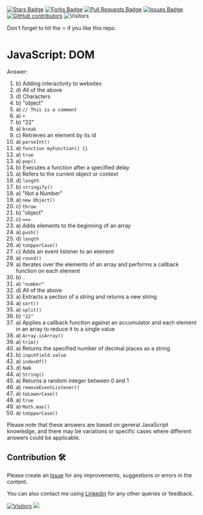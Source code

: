 <a href="https://github.com/drshahizan/learn-php/stargazers"><img src="https://img.shields.io/github/stars/drshahizan/learn-php" alt="Stars Badge"/></a>
<a href="https://github.com/drshahizan/learn-php/network/members"><img src="https://img.shields.io/github/forks/drshahizan/learn-php" alt="Forks Badge"/></a>
<a href="https://github.com/drshahizan/learn-php/pulls"><img src="https://img.shields.io/github/issues-pr/drshahizan/learn-php" alt="Pull Requests Badge"/></a>
<a href="https://github.com/drshahizan/learn-php/issues"><img src="https://img.shields.io/github/issues/drshahizan/learn-php" alt="Issues Badge"/></a>
<a href="https://github.com/drshahizan/learn-php/graphs/contributors"><img alt="GitHub contributors" src="https://img.shields.io/github/contributors/drshahizan/learn-php?color=2b9348"></a>
![Visitors](https://api.visitorbadge.io/api/visitors?path=https%3A%2F%2Fgithub.com%2Fdrshahizan%2Flearn-php&labelColor=%23d9e3f0&countColor=%23697689&style=flat)

Don't forget to hit the :star: if you like this repo.

# JavaScript: DOM

Answer:
1. b) Adding interactivity to websites
2. d) All of the above
3. d) Characters
4. b) "object"
5. a) `// This is a comment`
6. a) `+`
7. b) "22"
8. a) `break`
9. c) Retrieves an element by its id
10. a) `parseInt()`
11. a) `function myFunction() {}`
12. a) `true`
13. a) `pop()`
14. b) Executes a function after a specified delay
15. a) Refers to the current object or context
16. d) `length`
17. b) `stringify()`
18. a) "Not a Number"
19. a) `new Object()`
20. c) `throw`
21. b) "object"
22. c) `===`
23. a) Adds elements to the beginning of an array
24. a) `push()`
25. d) `length`
26. a) `toUpperCase()`
27. c) Adds an event listener to an element
28. a) `round()`
29. a) Iterates over the elements of an array and performs a callback function on each element
30. b) `.`
31. a) `"number"`
32. d) All of the above
33. a) Extracts a section of a string and returns a new string
34. a) `sort()`
35. a) `split()`
36. b) `"22"`
37. a) Applies a callback function against an accumulator and each element in an array to reduce it to a single value
38. a) `Array.isArray()`
39. a) `trim()`
40. a) Returns the specified number of decimal places as a string
41. b) `inputField.value`
42. a) `indexOf()`
43. d) `NaN`
44. a) `String()`
45. a) Returns a random integer between 0 and 1
46. a) `removeEventListener()`
47. a) `toLowerCase()`
48. a) `true`
49. a) `Math.max()`
50. a) `toUpperCase()`

Please note that these answers are based on general JavaScript knowledge, and there may be variations or specific cases where different answers could be applicable.


## Contribution 🛠️
Please create an [Issue](https://github.com/drshahizan/learn-php/issues) for any improvements, suggestions or errors in the content.

You can also contact me using [Linkedin](https://www.linkedin.com/in/drshahizan/) for any other queries or feedback.

[![Visitors](https://api.visitorbadge.io/api/visitors?path=https%3A%2F%2Fgithub.com%2Fdrshahizan&labelColor=%23697689&countColor=%23555555&style=plastic)](https://visitorbadge.io/status?path=https%3A%2F%2Fgithub.com%2Fdrshahizan)
![](https://hit.yhype.me/github/profile?user_id=81284918)


